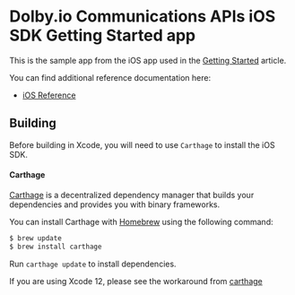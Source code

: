 # Dolby.io Communications APIs iOS SDK Getting Started app

This is the sample app from the iOS app used in the
[Getting Started](https://docs.dolby.io/communications/docs/getting-started-with-ios) article. 

You can find additional reference documentation here:
- [iOS Reference](https://docs.dolby.io/communications/docs/ios-client-sdk-voxeetsdk)

## Building

Before building in Xcode, you will need to use `Carthage` to install the iOS SDK.

#### Carthage
[Carthage](https://github.com/Carthage/Carthage) is a decentralized dependency manager that builds your dependencies and provides you with binary frameworks.

You can install Carthage with [Homebrew](http://brew.sh/) using the following command:

```bash
$ brew update
$ brew install carthage
```

Run `carthage update` to install dependencies.

If you are using Xcode 12, please see the workaround from [carthage](https://github.com/Carthage/Carthage/blob/master/Documentation/Xcode12Workaround.md)
